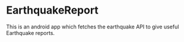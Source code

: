 # EarthquakeReport
This is an android app which fetches the earthquake API to give useful Earthquake reports.
